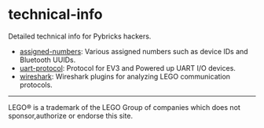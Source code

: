 # technical-info
Detailed technical info for Pybricks hackers.

- [assigned-numbers](/assigned-numbers.md): Various assigned numbers such as
  device IDs and Bluetooth UUIDs.
- [uart-protocol](/uart-protocol.md): Protocol for EV3 and Powered up UART I/O
  devices.
- [wireshark](/wireshark/): Wireshark plugins for analyzing LEGO communication
  protocols.


---
LEGO® is a trademark of the LEGO Group of companies which does not sponsor,authorize or endorse this site.

